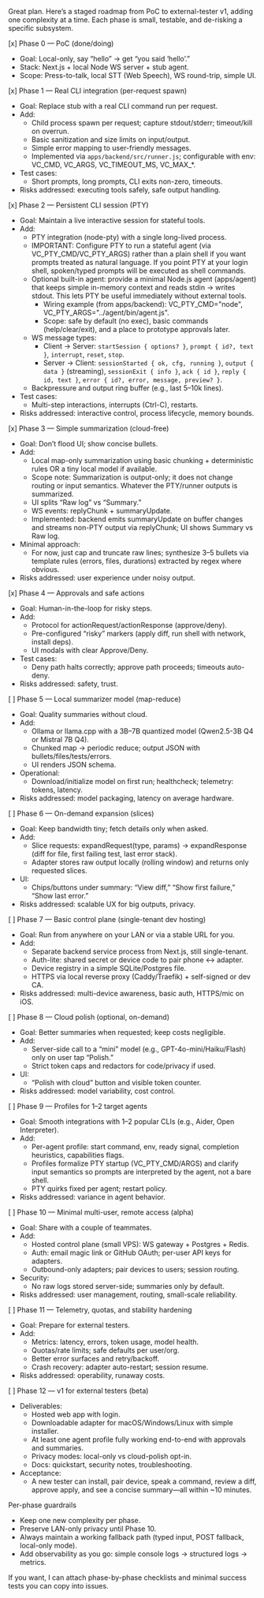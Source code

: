 Great plan. Here’s a staged roadmap from PoC to external-tester v1, adding one complexity at a time. Each phase is small, testable, and de-risking a specific subsystem.

[x] Phase 0 — PoC (done/doing)
- Goal: Local-only, say “hello” → get “you said ‘hello’.”
- Stack: Next.js + local Node WS server + stub agent.
- Scope: Press-to-talk, local STT (Web Speech), WS round-trip, simple UI.

[x] Phase 1 — Real CLI integration (per-request spawn)
- Goal: Replace stub with a real CLI command run per request.
- Add:
  - Child process spawn per request; capture stdout/stderr; timeout/kill on overrun.
  - Basic sanitization and size limits on input/output.
  - Simple error mapping to user-friendly messages.
  - Implemented via `apps/backend/src/runner.js`; configurable with env: VC_CMD, VC_ARGS, VC_TIMEOUT_MS, VC_MAX_*.
- Test cases:
  - Short prompts, long prompts, CLI exits non-zero, timeouts.
- Risks addressed: executing tools safely, safe output handling.

[x] Phase 2 — Persistent CLI session (PTY)
- Goal: Maintain a live interactive session for stateful tools.
- Add:
  - PTY integration (node-pty) with a single long-lived process.
  - IMPORTANT: Configure PTY to run a stateful agent (via VC_PTY_CMD/VC_PTY_ARGS) rather than a plain shell if you want prompts treated as natural language. If you point PTY at your login shell, spoken/typed prompts will be executed as shell commands.
  - Optional built-in agent: provide a minimal Node.js agent (apps/agent) that keeps simple in-memory context and reads stdin → writes stdout. This lets PTY be useful immediately without external tools.
    - Wiring example (from apps/backend): VC_PTY_CMD="node", VC_PTY_ARGS="../agent/bin/agent.js".
    - Scope: safe by default (no exec), basic commands (help/clear/exit), and a place to prototype approvals later.
  - WS message types:
    - Client → Server: `startSession { options? }`, `prompt { id?, text }`, `interrupt`, `reset`, `stop`.
    - Server → Client: `sessionStarted { ok, cfg, running }`, `output { data }` (streaming), `sessionExit { info }`, `ack { id }`, `reply { id, text }`, `error { id?, error, message, preview? }`.
  - Backpressure and output ring buffer (e.g., last 5–10k lines).
- Test cases:
  - Multi-step interactions, interrupts (Ctrl-C), restarts.
- Risks addressed: interactive control, process lifecycle, memory bounds.

[x] Phase 3 — Simple summarization (cloud-free)
- Goal: Don’t flood UI; show concise bullets.
- Add:
  - Local map-only summarization using basic chunking + deterministic rules OR a tiny local model if available.
  - Scope note: Summarization is output-only; it does not change routing or input semantics. Whatever the PTY/runner outputs is summarized.
  - UI splits “Raw log” vs “Summary.”
  - WS events: replyChunk + summaryUpdate.
  - Implemented: backend emits summaryUpdate on buffer changes and streams non-PTY output via replyChunk; UI shows Summary vs Raw log.
- Minimal approach:
  - For now, just cap and truncate raw lines; synthesize 3–5 bullets via template rules (errors, files, durations) extracted by regex where obvious.
- Risks addressed: user experience under noisy output.

[x] Phase 4 — Approvals and safe actions
- Goal: Human-in-the-loop for risky steps.
- Add:
  - Protocol for actionRequest/actionResponse (approve/deny).
  - Pre-configured “risky” markers (apply diff, run shell with network, install deps).
  - UI modals with clear Approve/Deny.
- Test cases:
  - Deny path halts correctly; approve path proceeds; timeouts auto-deny.
- Risks addressed: safety, trust.

[ ] Phase 5 — Local summarizer model (map-reduce)
- Goal: Quality summaries without cloud.
- Add:
  - Ollama or llama.cpp with a 3B–7B quantized model (Qwen2.5-3B Q4 or Mistral 7B Q4).
  - Chunked map → periodic reduce; output JSON with bullets/files/tests/errors.
  - UI renders JSON schema.
- Operational:
  - Download/initialize model on first run; healthcheck; telemetry: tokens, latency.
- Risks addressed: model packaging, latency on average hardware.

[ ] Phase 6 — On-demand expansion (slices)
- Goal: Keep bandwidth tiny; fetch details only when asked.
- Add:
  - Slice requests: expandRequest(type, params) → expandResponse (diff for file, first failing test, last error stack).
  - Adapter stores raw output locally (rolling window) and returns only requested slices.
- UI:
  - Chips/buttons under summary: “View diff,” “Show first failure,” “Show last error.”
- Risks addressed: scalable UX for big outputs, privacy.

[ ] Phase 7 — Basic control plane (single-tenant dev hosting)
- Goal: Run from anywhere on your LAN or via a stable URL for you.
- Add:
  - Separate backend service process from Next.js, still single-tenant.
  - Auth-lite: shared secret or device code to pair phone ↔ adapter.
  - Device registry in a simple SQLite/Postgres file.
  - HTTPS via local reverse proxy (Caddy/Traefik) + self-signed or dev CA.
- Risks addressed: multi-device awareness, basic auth, HTTPS/mic on iOS.

[ ] Phase 8 — Cloud polish (optional, on-demand)
- Goal: Better summaries when requested; keep costs negligible.
- Add:
  - Server-side call to a “mini” model (e.g., GPT-4o-mini/Haiku/Flash) only on user tap “Polish.”
  - Strict token caps and redactors for code/privacy if used.
- UI:
  - “Polish with cloud” button and visible token counter.
- Risks addressed: model variability, cost control.

[ ] Phase 9 — Profiles for 1–2 target agents
- Goal: Smooth integrations with 1–2 popular CLIs (e.g., Aider, Open Interpreter).
- Add:
  - Per-agent profile: start command, env, ready signal, completion heuristics, capabilities flags.
  - Profiles formalize PTY startup (VC_PTY_CMD/ARGS) and clarify input semantics so prompts are interpreted by the agent, not a bare shell.
  - PTY quirks fixed per agent; restart policy.
- Risks addressed: variance in agent behavior.

[ ] Phase 10 — Minimal multi-user, remote access (alpha)
- Goal: Share with a couple of teammates.
- Add:
  - Hosted control plane (small VPS): WS gateway + Postgres + Redis.
  - Auth: email magic link or GitHub OAuth; per-user API keys for adapters.
  - Outbound-only adapters; pair devices to users; session routing.
- Security:
  - No raw logs stored server-side; summaries only by default.
- Risks addressed: user management, routing, small-scale reliability.

[ ] Phase 11 — Telemetry, quotas, and stability hardening
- Goal: Prepare for external testers.
- Add:
  - Metrics: latency, errors, token usage, model health.
  - Quotas/rate limits; safe defaults per user/org.
  - Better error surfaces and retry/backoff.
  - Crash recovery: adapter auto-restart; session resume.
- Risks addressed: operability, runaway costs.

[ ] Phase 12 — v1 for external testers (beta)
- Deliverables:
  - Hosted web app with login.
  - Downloadable adapter for macOS/Windows/Linux with simple installer.
  - At least one agent profile fully working end-to-end with approvals and summaries.
  - Privacy modes: local-only vs cloud-polish opt-in.
  - Docs: quickstart, security notes, troubleshooting.
- Acceptance:
  - A new tester can install, pair device, speak a command, review a diff, approve apply, and see a concise summary—all within ~10 minutes.

Per-phase guardrails
- Keep one new complexity per phase.
- Preserve LAN-only privacy until Phase 10.
- Always maintain a working fallback path (typed input, POST fallback, local-only mode).
- Add observability as you go: simple console logs → structured logs → metrics.

If you want, I can attach phase-by-phase checklists and minimal success tests you can copy into issues.
